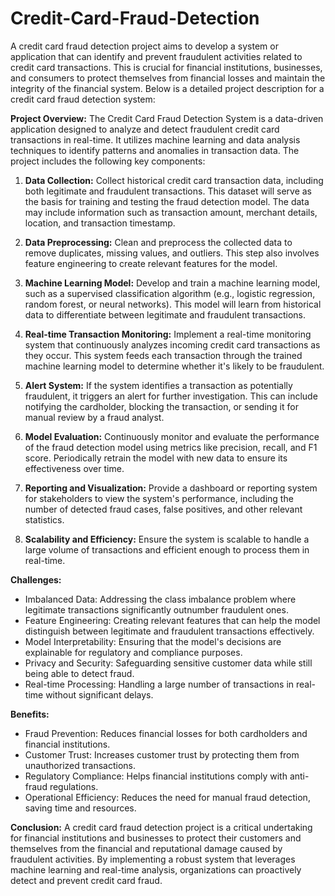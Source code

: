 # Credit-Card-Fraud-Detection
A credit card fraud detection project aims to develop a system or application that can identify and prevent fraudulent activities related to credit card transactions. This is crucial for financial institutions, businesses, and consumers to protect themselves from financial losses and maintain the integrity of the financial system. Below is a detailed project description for a credit card fraud detection system:

**Project Overview:**
The Credit Card Fraud Detection System is a data-driven application designed to analyze and detect fraudulent credit card transactions in real-time. It utilizes machine learning and data analysis techniques to identify patterns and anomalies in transaction data. The project includes the following key components:

1. **Data Collection:** Collect historical credit card transaction data, including both legitimate and fraudulent transactions. This dataset will serve as the basis for training and testing the fraud detection model. The data may include information such as transaction amount, merchant details, location, and transaction timestamp.

2. **Data Preprocessing:** Clean and preprocess the collected data to remove duplicates, missing values, and outliers. This step also involves feature engineering to create relevant features for the model.

3. **Machine Learning Model:** Develop and train a machine learning model, such as a supervised classification algorithm (e.g., logistic regression, random forest, or neural networks). This model will learn from historical data to differentiate between legitimate and fraudulent transactions.

4. **Real-time Transaction Monitoring:** Implement a real-time monitoring system that continuously analyzes incoming credit card transactions as they occur. This system feeds each transaction through the trained machine learning model to determine whether it's likely to be fraudulent.

5. **Alert System:** If the system identifies a transaction as potentially fraudulent, it triggers an alert for further investigation. This can include notifying the cardholder, blocking the transaction, or sending it for manual review by a fraud analyst.

6. **Model Evaluation:** Continuously monitor and evaluate the performance of the fraud detection model using metrics like precision, recall, and F1 score. Periodically retrain the model with new data to ensure its effectiveness over time.

7. **Reporting and Visualization:** Provide a dashboard or reporting system for stakeholders to view the system's performance, including the number of detected fraud cases, false positives, and other relevant statistics.

8. **Scalability and Efficiency:** Ensure the system is scalable to handle a large volume of transactions and efficient enough to process them in real-time.

**Challenges:**
- Imbalanced Data: Addressing the class imbalance problem where legitimate transactions significantly outnumber fraudulent ones.
- Feature Engineering: Creating relevant features that can help the model distinguish between legitimate and fraudulent transactions effectively.
- Model Interpretability: Ensuring that the model's decisions are explainable for regulatory and compliance purposes.
- Privacy and Security: Safeguarding sensitive customer data while still being able to detect fraud.
- Real-time Processing: Handling a large number of transactions in real-time without significant delays.

**Benefits:**
- Fraud Prevention: Reduces financial losses for both cardholders and financial institutions.
- Customer Trust: Increases customer trust by protecting them from unauthorized transactions.
- Regulatory Compliance: Helps financial institutions comply with anti-fraud regulations.
- Operational Efficiency: Reduces the need for manual fraud detection, saving time and resources.

**Conclusion:**
A credit card fraud detection project is a critical undertaking for financial institutions and businesses to protect their customers and themselves from the financial and reputational damage caused by fraudulent activities. By implementing a robust system that leverages machine learning and real-time analysis, organizations can proactively detect and prevent credit card fraud.
